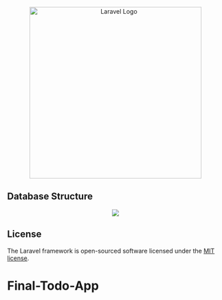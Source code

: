 <p align="center"><a href="https://laravel.com" target="_blank"><img src="https://raw.githubusercontent.com/laravel/art/master/logo-lockup/5%20SVG/2%20CMYK/1%20Full%20Color/laravel-logolockup-cmyk-red.svg" width="400" alt="Laravel Logo"></a></p>

## Database Structure

<p align="center">
  <img src="https://github.com/HoHuuHuy285/Final-Todo-App/assets/118819624/86aece1b-acbd-4cf8-9d84-44082a5761b3">
</p>

## License

The Laravel framework is open-sourced software licensed under the [MIT license](https://opensource.org/licenses/MIT).


# Final-Todo-App
